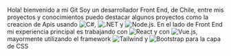 Hola! bienvenido a mi Git
Soy un desarrollador Front End, de Chile, entre mis proyectos y conocimientos puedo destacar algunos proyectos como la creacion de Apis usando
![C#](https://img.shields.io/badge/-C%23-239120?style=flat-square&logo=c-sharp&logoColor=white), 
![.NET](https://img.shields.io/badge/-.NET-512BD4?style=flat-square&logo=dotnet&logoColor=white) y
![Node.js](https://img.shields.io/badge/-Node.js-339933?style=flat-square&logo=node.js&logoColor=white). En el lado de Front End mi experiencia principal es trabajando con
![React](https://img.shields.io/badge/-React-61DAFB?style=flat-square&logo=react&logoColor=white) y con 
![Vue.js](https://img.shields.io/badge/-Vue.js-4FC08D?style=flat-square&logo=vue.js&logoColor=white), mayormente utilizando el framework 
![Tailwind](https://img.shields.io/badge/-Tailwind-38B2AC?style=flat-square&logo=tailwind-css&logoColor=white) y 
![Bootstrap](https://img.shields.io/badge/-Bootstrap-7952B3?style=flat-square&logo=bootstrap&logoColor=white) para la capa de CSS

